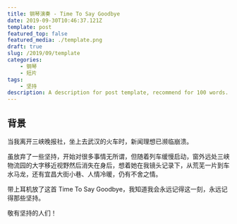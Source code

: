 ```yaml
---
title: 钢琴演奏 - Time To Say Goodbye
date: 2019-09-30T10:46:37.121Z
template: post
featured_top: false
featured_media: ./template.png
draft: true
slug: /2019/09/template
categories: 
    - 钢琴
    - 短片
tags:
    - 坚持
description: A description for post template, recommend for 100 words. Must have one category, most have two. Recommend have two or three tags. Date is UTC format.
---
```


<!-- endExcerpt -->

## 背景
当我离开三峡晚报社，坐上去武汉的火车时，新闻理想已濒临崩溃。 

虽放弃了一些坚持，开始对很多事情无所谓，但随着列车缓慢启动，窗外远处三峡物流园的大字移近视野然后消失在身后，想着她在我镜头记录下，从荒芜一片到车水马龙，还有宜昌大街小巷、人情冷暖，仍有不舍之情。 

带上耳机放了这首 Time To Say Goodbye，我知道我会永远记得这一刻，永远记得那些坚持。

敬有坚持的人们！
